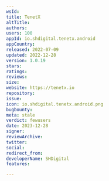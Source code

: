 ```yaml
---
wsId: 
title: TenetX
altTitle: 
authors: 
users: 100
appId: io.shdigital.tenetx.android
appCountry: 
released: 2022-07-09
updated: 2022-12-28
version: 1.0.19
stars: 
ratings: 
reviews: 
size: 
website: https://tenetx.io
repository: 
issue: 
icon: io.shdigital.tenetx.android.png
bugbounty: 
meta: stale
verdict: fewusers
date: 2023-12-28
signer: 
reviewArchive: 
twitter: 
social: 
redirect_from: 
developerName: SHDigital
features: 

---
```


